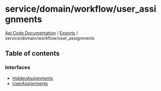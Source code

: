 # service/domain/workflow/user\_assignments
 
[Api Code Documentation](../README.md) / [Exports](../modules.md) / service/domain/workflow/user\_assignments

## Table of contents

### Interfaces

- [HiddenAssignments](../interfaces/service_domain_workflow_user_assignments.HiddenAssignments.md)
- [UserAssignments](../interfaces/service_domain_workflow_user_assignments.UserAssignments.md)
